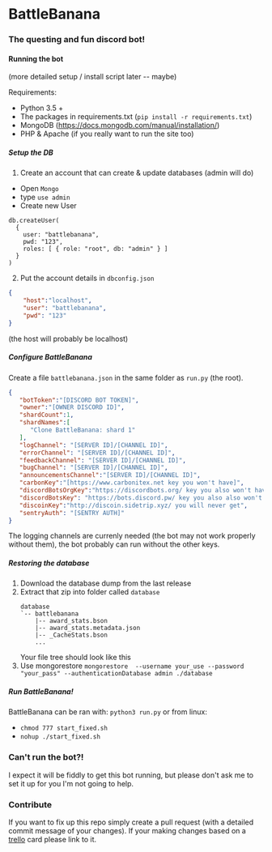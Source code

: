 # BattleBanana
### The questing and fun discord bot!

#### Running the bot
(more detailed setup / install script later -- maybe)

Requirements:
* Python 3.5 +
* The packages in requirements.txt (`pip install -r requirements.txt`)
* MongoDB  (https://docs.mongodb.com/manual/installation/)
* PHP & Apache (if you really want to run the site too)

##### Setup the DB
1. Create an account that can create & update databases (admin will do)
* Open `Mongo`
* type `use admin`
* Create new User
```
db.createUser(
  {
    user: "battlebanana",
    pwd: "123",
    roles: [ { role: "root", db: "admin" } ]
  }
)
```
2. Put the account details in `dbconfig.json`

```json
{
    "host":"localhost",
    "user": "battlebanana",
    "pwd": "123"
}
```
(the host will probably be localhost)

##### Configure BattleBanana
Create a file `battlebanana.json` in the same folder as `run.py` (the root).
```json
{
   "botToken":"[DISCORD BOT TOKEN]",
   "owner":"[OWNER DISCORD ID]",
   "shardCount":1,
   "shardNames":[
      "Clone BattleBanana: shard 1"
   ],
   "logChannel": "[SERVER ID]/[CHANNEL ID]",
   "errorChannel": "[SERVER ID]/[CHANNEL ID]",
   "feedbackChannel": "[SERVER ID]/[CHANNEL ID]",
   "bugChannel": "[SERVER ID]/[CHANNEL ID]",
   "announcementsChannel":"[SERVER ID]/[CHANNEL ID]",
   "carbonKey":"[https://www.carbonitex.net key you won't have]",
   "discordBotsOrgKey":"https://discordbots.org/ key you also won't have",
   "discordBotsKey": "https://bots.discord.pw/ key you also also won't have",
   "discoinKey":"http://discoin.sidetrip.xyz/ you will never get",
   "sentryAuth": "[SENTRY AUTH]"
}
```
The logging channels are currenly needed (the bot may not work properly without them), the bot probably can run without the other keys.

##### Restoring the database

1. Download the database dump from the last release
2. Extract that zip into folder called `database`
    ```
    database
    `-- battlebanana
        |-- award_stats.bson
        |-- award_stats.metadata.json
        |-- _CacheStats.bson
        ...
    ```
    Your file tree should look like this
 3. Use mongorestore
    ``mongorestore  --username your_use --password "your_pass" --authenticationDatabase admin ./database``

##### Run BattleBanana!

BattleBanana can be ran with: `python3 run.py` 
or from linux:
* `chmod 777 start_fixed.sh`
* `nohup ./start_fixed.sh`

### Can't run the bot?!
I expect it will be fiddly to get this bot running, but please don't ask me to set it up for you I'm not going to help.

### Contribute
If you want to fix up this repo simply create a pull request (with a detailed commit message of your changes). If your making changes based on a [trello](https://trello.com/b/1ykaASKj/battlebanana) card please link to it.
